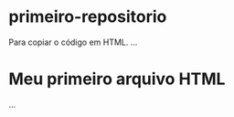 # primeiro-repositorio

Para copiar o código em HTML.
...
<html>
  <h1>Meu primeiro arquivo HTML</h1>
  </html>
  ...
